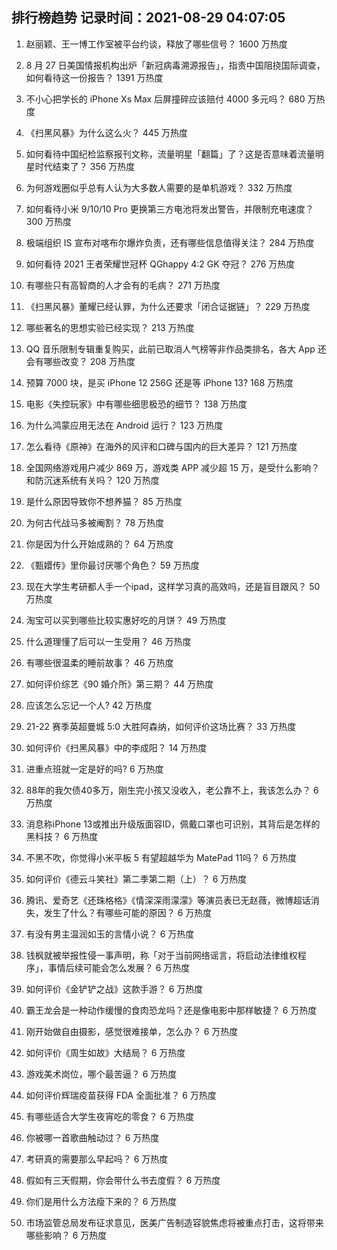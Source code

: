 
## 排行榜趋势 记录时间：2021-08-29 04:07:05
  
  1. 赵丽颖、王一博工作室被平台约谈，释放了哪些信号？ 1600 万热度
    
  2. 8 月 27 日美国情报机构出炉「新冠病毒溯源报告」，指责中国阻挠国际调查，如何看待这一份报告？ 1391 万热度
    
  3. 不小心把学长的 iPhone Xs Max 后屏撞碎应该赔付 4000 多元吗？ 680 万热度
    
  4. 《扫黑风暴》为什么这么火？ 445 万热度
    
  5. 如何看待中国纪检监察报刊文称，流量明星「翻篇」了？这是否意味着流量明星时代结束了？ 356 万热度
    
  6. 为何游戏圈似乎总有人认为大多数人需要的是单机游戏？ 332 万热度
    
  7. 如何看待小米 9/10/10 Pro 更换第三方电池将发出警告，并限制充电速度？ 300 万热度
    
  8. 极端组织 IS 宣布对喀布尔爆炸负责，还有哪些信息值得关注？ 284 万热度
    
  9. 如何看待 2021 王者荣耀世冠杯 QGhappy 4:2 GK 夺冠？ 276 万热度
    
  10. 有哪些只有高智商的人才会有的毛病？ 271 万热度
    
  11. 《扫黑风暴》董耀已经认罪，为什么还要求「闭合证据链」？ 229 万热度
    
  12. 哪些著名的思想实验已经实现？ 213 万热度
    
  13. QQ 音乐限制专辑重复购买，此前已取消人气榜等非作品类排名，各大 App 还会有哪些改变？ 208 万热度
    
  14. 预算 7000 块，是买 iPhone 12  256G 还是等 iPhone 13? 168 万热度
    
  15. 电影《失控玩家》中有哪些细思极恐的细节？ 138 万热度
    
  16. 为什么鸿蒙应用无法在 Android 运行？ 123 万热度
    
  17. 怎么看待《原神》在海外的风评和口碑与国内的巨大差异？ 121 万热度
    
  18. 全国网络游戏用户减少 869 万，游戏类 APP 减少超 15 万，是受什么影响？和防沉迷系统有关吗？ 120 万热度
    
  19. 是什么原因导致你不想养猫？ 85 万热度
    
  20. 为何古代战马多被阉割？ 78 万热度
    
  21. 你是因为什么开始成熟的？ 64 万热度
    
  22. 《甄嬛传》里你最讨厌哪个角色？ 59 万热度
    
  23. 现在大学生考研都人手一个ipad，这样学习真的高效吗，还是盲目跟风？ 50 万热度
    
  24. 淘宝可以买到哪些比较实惠好吃的月饼？ 49 万热度
    
  25. 什么道理懂了后可以一生受用？ 46 万热度
    
  26. 有哪些很温柔的睡前故事？ 46 万热度
    
  27. 如何评价综艺《90 婚介所》第三期？ 44 万热度
    
  28. 应该怎么忘记一个人? 42 万热度
    
  29. 21-22 赛季英超曼城 5:0 大胜阿森纳，如何评价这场比赛？ 33 万热度
    
  30. 如何评价《扫黑风暴》中的李成阳？ 14 万热度
    
  31. 进重点班就一定是好的吗? 6 万热度
    
  32. 88年的我欠债40多万，刚生完小孩又没收入，老公靠不上，我该怎么办？ 6 万热度
    
  33. 消息称iPhone 13或推出升级版面容ID，佩戴口罩也可识别，其背后是怎样的黑科技？ 6 万热度
    
  34. 不黑不吹，你觉得小米平板 5 有望超越华为 MatePad 11吗？ 6 万热度
    
  35. 如何评价《德云斗笑社》第二季第二期（上）？ 6 万热度
    
  36. 腾讯、爱奇艺《还珠格格》《情深深雨濛濛》等演员表已无赵薇，微博超话消失，发生了什么？有哪些可能的原因？ 6 万热度
    
  37. 有没有男主温润如玉的言情小说？ 6 万热度
    
  38. 钱枫就被举报性侵一事声明，称「对于当前网络谣言，将启动法律维权程序」，事情后续可能会怎么发展？ 6 万热度
    
  39. 如何评价《金铲铲之战》这款手游？ 6 万热度
    
  40. 霸王龙会是一种动作缓慢的食肉恐龙吗？还是像电影中那样敏捷？ 6 万热度
    
  41. 刚开始做自由摄影，感觉很难接单，怎么办？ 6 万热度
    
  42. 如何评价《周生如故》大结局？ 6 万热度
    
  43. 游戏美术岗位，哪个最苦逼？ 6 万热度
    
  44. 如何评价辉瑞疫苗获得 FDA 全面批准？ 6 万热度
    
  45. 有哪些适合大学生夜宵吃的零食？ 6 万热度
    
  46. 你被哪一首歌曲触动过？ 6 万热度
    
  47. 考研真的需要那么早起吗？ 6 万热度
    
  48. 假如有三天假期，你会带什么书去度假？ 6 万热度
    
  49. 你们是用什么方法瘦下来的？ 6 万热度
    
  50. 市场监管总局发布征求意见，医美广告制造容貌焦虑将被重点打击，这将带来哪些影响？ 6 万热度
    